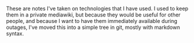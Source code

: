 These are notes I've taken on technologies that I have used. I used to keep them in a private mediawiki, but because they would be useful for other people, and because I want to have them immediately available during outages, I've moved this into a simple tree in git, mostly with markdown syntax.
